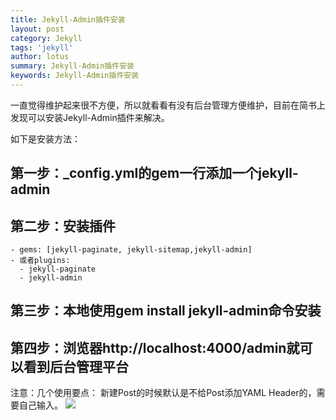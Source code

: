 ```yaml
---
title: Jekyll-Admin插件安装
layout: post
category: Jekyll
tags: 'jekyll'
author: lotus
summary: Jekyll-Admin插件安装
keywords: Jekyll-Admin插件安装
---
```


一直觉得维护起来很不方便，所以就看看有没有后台管理方便维护，目前在简书上发现可以安装Jekyll-Admin插件来解决。

如下是安装方法：

## 第一步：_config.yml的gem一行添加一个jekyll-admin

## 第二步：安装插件
	- gems: [jekyll-paginate, jekyll-sitemap,jekyll-admin]
	- 或者plugins:
	  - jekyll-paginate
	  - jekyll-admin
## 第三步：本地使用gem install jekyll-admin命令安装
## 第四步：浏览器http://localhost:4000/admin就可以看到后台管理平台

注意：几个使用要点：
          新建Post的时候默认是不给Post添加YAML Header的，需要自己输入。
![](https://lotusccr.github.io/public/img/jekyll-yml.png)

